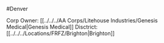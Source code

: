 #Denver 

Corp Owner: [[../../../AA Corps/Litehouse Industries/Genesis Medical|Genesis Medical]]
Disctrict: [[../../../Locations/FRFZ/Brighton|Brighton]]